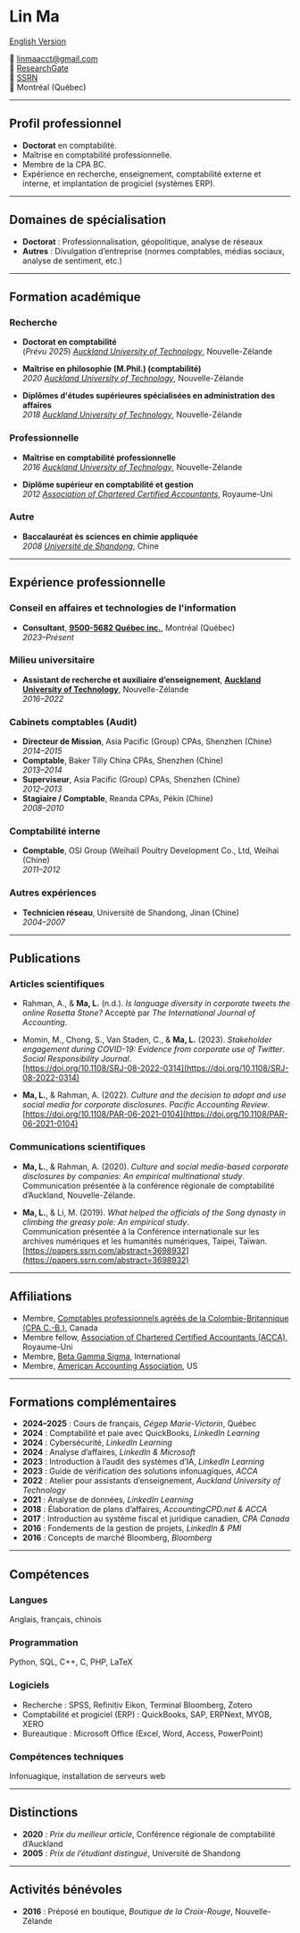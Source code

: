 # Lin Ma
[English Version](https://95005682.ca/LinAcademia)

📧 [linmaacct@gmail.com](mailto:linmaacct@gmail.com)  
🔬 [ResearchGate](https://www.researchgate.net/profile/Lin-Ma-50)  
📝 [SSRN](https://papers.ssrn.com/sol3/cf_dev/AbsByAuth.cfm?per_id=4386573)  
📍 Montréal (Québec)  

---

## Profil professionnel

- **Doctorat** en comptabilité.  
- Maîtrise en comptabilité professionnelle.  
- Membre de la CPA BC.  
- Expérience en recherche, enseignement, comptabilité externe et interne, et implantation de progiciel (systèmes ERP).

---

## Domaines de spécialisation

- **Doctorat** : Professionnalisation, géopolitique, analyse de réseaux  
- **Autres** : Divulgation d’entreprise (normes comptables, médias sociaux, analyse de sentiment, etc.)

---

## Formation académique

### Recherche

- **Doctorat en comptabilité**  
(*Prévu 2025*) [*Auckland University of Technology*](https://www.aut.ac.nz/), Nouvelle-Zélande  

- **Maîtrise en philosophie (M.Phil.) (comptabilité)**  
*2020* [*Auckland University of Technology*](https://www.aut.ac.nz/), Nouvelle-Zélande  

- **Diplômes d'études supérieures spécialisées en administration des affaires**  
*2018* [*Auckland University of Technology*](https://www.aut.ac.nz/), Nouvelle-Zélande  

### Professionnelle

- **Maîtrise en comptabilité professionnelle**  
*2016* [*Auckland University of Technology*](https://www.aut.ac.nz/), Nouvelle-Zélande  

- **Diplôme supérieur en comptabilité et gestion**  
*2012* [*Association of Chartered Certified Accountants*](https://www.accaglobal.com/us/en.html), Royaume-Uni  

### Autre

- **Baccalauréat ès sciences en chimie appliquée**  
*2008* [*Université de Shandong*](https://www.en.sdu.edu.cn/), Chine  

---

## Expérience professionnelle

### Conseil en affaires et technologies de l'information

- **Consultant**, [**9500-5682 Québec inc.**](https://95005682.ca/), Montréal (Québec)  
*2023–Présent*

### Milieu universitaire

- **Assistant de recherche et auxiliaire d’enseignement**, [**Auckland University of Technology**](https://www.aut.ac.nz/), Nouvelle-Zélande  
*2016–2022*

### Cabinets comptables (Audit)

- **Directeur de Mission**, Asia Pacific (Group) CPAs, Shenzhen (Chine)  
*2014–2015*  
- **Comptable**, Baker Tilly China CPAs, Shenzhen (Chine)  
*2013–2014*  
- **Superviseur**, Asia Pacific (Group) CPAs, Shenzhen (Chine)  
*2012–2013*  
- **Stagiaire / Comptable**, Reanda CPAs, Pékin (Chine)  
*2008–2010*

### Comptabilité interne

- **Comptable**, OSI Group (Weihai) Poultry Development Co., Ltd, Weihai (Chine)  
*2011–2012*

### Autres expériences

- **Technicien réseau**, Université de Shandong, Jinan (Chine)  
*2004–2007*

---

## Publications

### Articles scientifiques

- Rahman, A., & **Ma, L.** (n.d.). *Is language diversity in corporate tweets the online Rosetta Stone?* Accepté par *The International Journal of Accounting*.

- Momin, M., Chong, S., Van Staden, C., & **Ma, L.** (2023). *Stakeholder engagement during COVID-19: Evidence from corporate use of Twitter*. *Social Responsibility Journal*.  
  [https://doi.org/10.1108/SRJ-08-2022-0314](https://doi.org/10.1108/SRJ-08-2022-0314)

- **Ma, L.**, & Rahman, A. (2022). *Culture and the decision to adopt and use social media for corporate disclosures*. *Pacific Accounting Review*.  
  [https://doi.org/10.1108/PAR-06-2021-0104](https://doi.org/10.1108/PAR-06-2021-0104)

### Communications scientifiques

- **Ma, L.**, & Rahman, A. (2020). *Culture and social media-based corporate disclosures by companies: An empirical multinational study*.  
  Communication présentée à la conférence régionale de comptabilité d’Auckland, Nouvelle-Zélande.

- **Ma, L.**, & Li, M. (2019). *What helped the officials of the Song dynasty in climbing the greasy pole: An empirical study*.  
  Communication présentée à la Conférence internationale sur les archives numériques et les humanités numériques, Taipei, Taïwan.  
  [https://papers.ssrn.com/abstract=3698932](https://papers.ssrn.com/abstract=3698932)

---

## Affiliations

- Membre, [Comptables professionnels agréés de la Colombie-Britannique (CPA C.-B.)](https://bccpa.ca), Canada  
- Membre fellow, [Association of Chartered Certified Accountants (ACCA)](https://www.accaglobal.com/gb/en.html), Royaume-Uni  
- Membre, [Beta Gamma Sigma](https://www.betagammasigma.org/home), International  
- Membre, [American Accounting Association](https://certificates.aaahq.org/f9ae9019-6dc3-491b-9383-ae5ff9443d60), US
---

## Formations complémentaires

- **2024–2025** : Cours de français, *Cégep Marie-Victorin*, Québec  
- **2024** : Comptabilité et paie avec QuickBooks, *LinkedIn Learning*  
- **2024** : Cybersécurité, *LinkedIn Learning*  
- **2024** : Analyse d’affaires, *LinkedIn & Microsoft*  
- **2023** : Introduction à l’audit des systèmes d’IA, *LinkedIn Learning*  
- **2023** : Guide de vérification des solutions infonuagiques, *ACCA*  
- **2022** : Atelier pour assistants d’enseignement, *Auckland University of Technology*  
- **2021** : Analyse de données, *LinkedIn Learning*  
- **2018** : Élaboration de plans d’affaires, *AccountingCPD.net & ACCA*  
- **2017** : Introduction au système fiscal et juridique canadien, *CPA Canada*  
- **2016** : Fondements de la gestion de projets, *LinkedIn & PMI*  
- **2016** : Concepts de marché Bloomberg, *Bloomberg*

---

## Compétences

### Langues

Anglais, français, chinois

### Programmation

Python, SQL, C++, C, PHP, LaTeX

### Logiciels

- Recherche : SPSS, Refinitiv Eikon, Terminal Bloomberg, Zotero  
- Comptabilité et progiciel (ERP) : QuickBooks, SAP, ERPNext, MYOB, XERO  
- Bureautique : Microsoft Office (Excel, Word, Access, PowerPoint)

### Compétences techniques

Infonuagique, installation de serveurs web

---

## Distinctions

- **2020** : *Prix du meilleur article*, Conférence régionale de comptabilité d’Auckland  
- **2005** : *Prix de l’étudiant distingué*, Université de Shandong  

---

## Activités bénévoles

- **2016** : Préposé en boutique, *Boutique de la Croix-Rouge*, Nouvelle-Zélande
